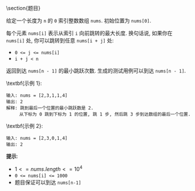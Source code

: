 \section{题目}

给定一个长度为 `n` 的 `0` 索引整数数组 `nums`. 初始位置为 `nums[0]`. 

每个元素 `nums[i]` 表示从索引 `i` 向前跳转的最大长度. 换句话说, 如果你在 `nums[i]` 处, 你可以跳转到任意 `nums[i + j]` 处:

- `0 <= j <= nums[i]`
- `i + j < n`

返回到达 `nums[n - 1]` 的最小跳跃次数. 生成的测试用例可以到达 `nums[n - 1]`. 

\textbf{示例 1}:

```
输入: nums = [2,3,1,1,4]
输出: 2
解释: 跳到最后一个位置的最小跳跃数是 2. 
     从下标为 0 跳到下标为 1 的位置, 跳 1 步, 然后跳 3 步到达数组的最后一个位置. 
```

\textbf{示例 2}:

```
输入: nums = [2,3,0,1,4]
输出: 2
```

**提示**:

- $1 <= nums.length <= 10^4$
- `0 <= nums[i] <= 1000`
- 题目保证可以到达 `nums[n-1]`
